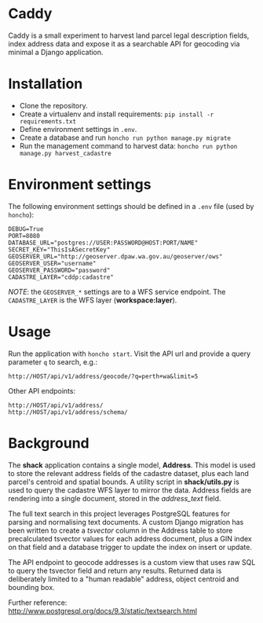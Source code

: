 # Caddy

Caddy is a small experiment to harvest land parcel legal description
fields, index address data and expose it as a searchable API
for geocoding via minimal a Django application.

# Installation

* Clone the repository.
* Create a virtualenv and install requirements: `pip install -r
  requirements.txt`
* Define environment settings in `.env`.
* Create a database and run `honcho run python manage.py migrate`
* Run the management command to harvest data: `honcho run python
  manage.py harvest_cadastre`

# Environment settings

The following environment settings should be defined in a `.env` file
(used by `honcho`):

    DEBUG=True
    PORT=8080
    DATABASE_URL="postgres://USER:PASSWORD@HOST:PORT/NAME"
    SECRET_KEY="ThisIsASecretKey"
    GEOSERVER_URL="http://geoserver.dpaw.wa.gov.au/geoserver/ows"
    GEOSERVER_USER="username"
    GEOSERVER_PASSWORD="password"
    CADASTRE_LAYER="cddp:cadastre"

*NOTE*: the `GEOSERVER_*` settings are to a WFS service endpoint. The
`CADASTRE_LAYER` is the WFS layer (**workspace:layer**).

# Usage

Run the application with `honcho start`. Visit the API url and provide a
query parameter `q` to search, e.g.:

    http://HOST/api/v1/address/geocode/?q=perth+wa&limit=5

Other API endpoints:

    http://HOST/api/v1/address/
    http://HOST/api/v1/address/schema/

# Background

The **shack** application contains a single model, **Address**. This model
is used to store the relevant address fields of the cadastre dataset,
plus each land parcel's centroid and spatial bounds. A utility script in
**shack/utils.py** is used to query the cadastre WFS layer to mirror the
data. Address fields are rendering into a single document, stored in the
*address_text* field.

The full text search in this project leverages PostgreSQL features for
parsing and normalising text documents. A custom Django migration has been
written to create a *tsvector* column in the Address table to store
precalculated tsvector values for each address document, plus a GIN index
on that field and a database trigger to update the index on insert or update.

The API endpoint to geocode addresses is a custom view that uses raw SQL
to query the tsvector field and return any results. Returned data is
deliberately limited to a "human readable" address, object centroid and
bounding box.

Further reference:
http://www.postgresql.org/docs/9.3/static/textsearch.html
